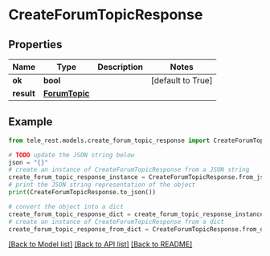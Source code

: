 # CreateForumTopicResponse


## Properties

Name | Type | Description | Notes
------------ | ------------- | ------------- | -------------
**ok** | **bool** |  | [default to True]
**result** | [**ForumTopic**](ForumTopic.md) |  | 

## Example

```python
from tele_rest.models.create_forum_topic_response import CreateForumTopicResponse

# TODO update the JSON string below
json = "{}"
# create an instance of CreateForumTopicResponse from a JSON string
create_forum_topic_response_instance = CreateForumTopicResponse.from_json(json)
# print the JSON string representation of the object
print(CreateForumTopicResponse.to_json())

# convert the object into a dict
create_forum_topic_response_dict = create_forum_topic_response_instance.to_dict()
# create an instance of CreateForumTopicResponse from a dict
create_forum_topic_response_from_dict = CreateForumTopicResponse.from_dict(create_forum_topic_response_dict)
```
[[Back to Model list]](../README.md#documentation-for-models) [[Back to API list]](../README.md#documentation-for-api-endpoints) [[Back to README]](../README.md)


